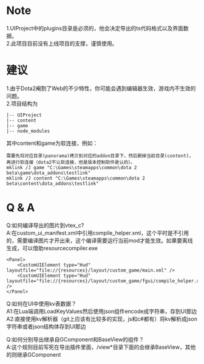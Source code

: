 # Note
1.UIProject中的plugins目录是必须的，他会决定导出的ts代码格式以及界面数据。<BR>
2.此项目目前没有上线项目的支撑，谨慎使用。


# 建议

1.由于Dota2阉割了Web的不少特性，你可能会遇到编辑器生效，游戏内不生效的问题。<BR>
2.项目结构为
```
|-- UIProject
|-- content
|-- game
|-- node_modules
```
其中content和game为软连接，例如：
```
需要先将对应目录(panorama)拷贝到对应的addon目录下，然后删掉当前目录(content)，再进行软连接（dota2不认软连接，但是版本控制软件是认的）。
mklink /J game "C:\Games\steamapps\common\dota 2 beta\game\dota_addons\testlink" 
mklink /J content "C:\Games\steamapps\common\dota 2 beta\content\dota_addons\testlink"
```

# Q & A
Q:如何编译导出的图片到vtex_c?<BR>
A:在custom_ui_manifest.xml中引用compile_helper.xml，这个平时是不引用的，需要编译图片才开出来，这个编译需要运行当前mod才能生效。如果要离线生成，可以借助resourcecompiler.exe
```
<Panel>
    <CustomUIElement type="Hud" layoutfile="file://{resources}/layout/custom_game/main.xml" />
    <CustomUIElement type="Hud" layoutfile="file://{resources}/layout/custom_game/fgui/compile_helper.xml" />
</Panel>
```

Q:如何在UI中使用kv表数据？<BR>
A1:在Lua端调用LoadKeyValues然后使用json组件encode成字符串，存到UI那边<BR>
A2:直接使用kv解析器（git上应该有比较多的实现，js和c#都有）将kv解析成json字符串或者json结构体存到UI那边<BR>


Q:如何分别导出继承自GComponent和BaseView的组件？<BR>
A:这个规则目前写死在导出插件里面，/view*目录下面的会继承BaseView，其他的则继承GComponent<BR>
